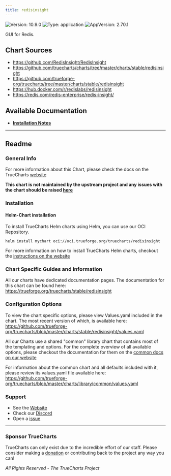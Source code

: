 ```yaml
---
title: redisinsight
---
```


![Version: 10.9.0](https://img.shields.io/badge/Version-10.9.0-informational?style=flat-square) ![Type: application](https://img.shields.io/badge/Type-application-informational?style=flat-square) ![AppVersion: 2.70.1](https://img.shields.io/badge/AppVersion-2.70.1-informational?style=flat-square)

GUI for Redis.

## Chart Sources

- https://github.com/RedisInsight/RedisInsight
- https://github.com/truecharts/charts/tree/master/charts/stable/redisinsight
- https://github.com/trueforge-org/truecharts/tree/master/charts/stable/redisinsight
- https://hub.docker.com/r/redislabs/redisinsight
- https://redis.com/redis-enterprise/redis-insight/

## Available Documentation

- [**Installation Notes**](./installation_notes)


---

## Readme


### General Info

For more information about this Chart, please check the docs on the TrueCharts [website](https://trueforge.org/truecharts/stable/redisinsight)

**This chart is not maintained by the upstream project and any issues with the chart should be raised [here](https://github.com/trueforge-org/truecharts/issues/new/choose)**

### Installation

#### Helm-Chart installation

To install TrueCharts Helm charts using Helm, you can use our OCI Repository.

`helm install mychart oci://oci.trueforge.org/truecharts/redisinsight`

For more information on how to install TrueCharts Helm charts, checkout the [instructions on the website](https://trueforge.org/truecharts/guides/)

### Chart Specific Guides and information

All our charts have dedicated documentation pages.
The documentation for this chart can be found here:
https://trueforge.org/truecharts/stable/redisinsight

### Configuration Options

To view the chart specific options, please view Values.yaml included in the chart.
The most recent version of which, is available here: https://github.com/trueforge-org/truecharts/blob/master/charts/stable/redisinsight/values.yaml

All our Charts use a shared "common" library chart that contains most of the templating and options.
For the complete overview of all available options, please checkout the documentation for them on the [common docs on our website](https://trueforge.org/truecharts-common/)

For information about the common chart and all defaults included with it, please review its values.yaml file available here: https://github.com/trueforge-org/truecharts/blob/master/charts/library/common/values.yaml

### Support

- See the [Website](https://truecharts.org)
- Check our [Discord](https://discord.gg/tVsPTHWTtr)
- Open a [issue](https://github.com/trueforge-org/truecharts/issues/new/choose)

---

### Sponsor TrueCharts

TrueCharts can only exist due to the incredible effort of our staff.
Please consider making a [donation](https://trueforge.org/general/sponsor/) or contributing back to the project any way you can!

_All Rights Reserved - The TrueCharts Project_
